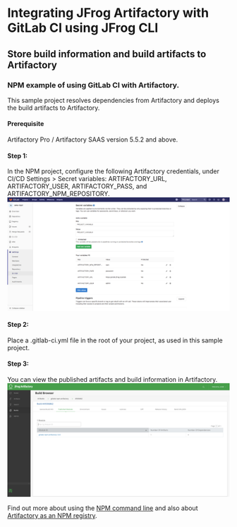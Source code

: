 # Integrating JFrog Artifactory with GitLab CI using JFrog CLI
## Store build information and build artifacts to Artifactory
### NPM example of using GitLab CI with Artifactory.
This sample project resolves dependencies from Artifactory and deploys the build artifacts to Artifactory.

#### Prerequisite
Artifactory Pro / Artifactory SAAS version 5.5.2 and above.  

#### Step 1:
In the NPM project, configure the following Artifactory credentials, under CI/CD Settings > Secret variables: ARTIFACTORY_URL, ARTIFACTORY_USER, ARTIFACTORY_PASS, and ARTIFACTORY_NPM_REPOSITORY.
![screenshot](img/Screen_Shot1.png)

#### Step 2:
Place a .gitlab-ci.yml file in the root of your project, as used in this sample project.

#### Step 3:
You can view the published artifacts and build information in Artifactory.
![screenshot](img/Screen_Shot2.png)

Find out more about using the [NPM command line](https://www.jfrog.com/confluence/display/RTF/Npm+Registry#NpmRegistry-UsingtheNpmCommandLine) and also about [Artifactory as an NPM registry](https://jfrog.com/integration/npm-registry/).